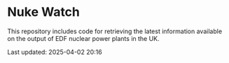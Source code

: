 # Nuke Watch

This repository includes code for retrieving the latest information available on the output of EDF nuclear power plants in the UK.

Last updated: 2025-04-02 20:16